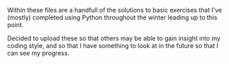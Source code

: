 Within these files are a handfull of the solutions to basic 
exercises that I've  (mostly) completed using Python 
throughout the winter leading up to this point. 

Decided to upload these so that others may be able to gain insight 
into my coding style, and so that I have something to look at in the 
future so that I can see my progress.
